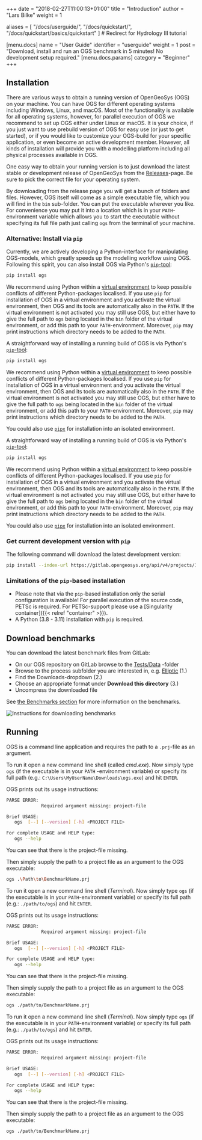 +++
date = "2018-02-27T11:00:13+01:00"
title = "Introduction"
author = "Lars Bilke"
weight = 1

aliases = [ "/docs/userguide/",
            "/docs/quickstart/",
            "/docs/quickstart/basics/quickstart" ] # Redirect for Hydrology III tutorial

[menu.docs]
name = "User Guide"
identifier = "userguide"
weight = 1
post = "Download, install and run an OGS benchmark in 5 minutes! No development setup required."
[menu.docs.params]
category = "Beginner"
+++

## Installation

There are various ways to obtain a running version of OpenGeoSys (OGS) on your machine. You can have OGS for different
operating systems including Windows, Linux, and macOS. Most of the functionality is available for all operating systems,
however, for parallel execution of OGS we recommend to set up OGS either under Linux or macOS. It is your choice, if you just
want to use prebuild version of OGS for easy use (or just to get started), or if you would like to customize your OGS-build for
your specific application, or even become an active development member. However, all kinds of installation will provide you
with a modelling platform including all physical processes available in OGS.

<div class='win'>

One easy way to obtain your running version is
to just download the latest stable or development release of OpenGeoSys from the [Releases](/releases)-page. Be sure to pick
the correct file for your operating system.

By downloading from the release page you will get a bunch of folders and files. However, OGS itself will come as a simple
executable file, which you will find in the `bin` sub-folder. You can put the executable wherever you like. For convenience you
may put it into a location which is in your `PATH`-environment variable which allows you to start the executable without
specifying its full file path just calling `ogs` from the terminal of your machine.

<div class="note">

### Alternative: Install via `pip`

Currently, we are actively developing a Python-interface for manipulating OGS-models, which greatly speeds up the modelling
workflow using OGS. Following this spirit, you can also install OGS via Python's [`pip`-tool](https://packaging.python.org/en/latest/tutorials/installing-packages/):

```bash
pip install ogs
```

We recommend using Python within a [virtual environment](https://docs.python.org/3/library/venv.html) to keep possible
conflicts of different Python-packages localised. If you use `pip` for installation of OGS in a virtual environment and you
activate the virtual environment, then OGS and its tools are automatically also in the `PATH`. If the virtual environment is
not activated you may still use OGS, but either have to give the full path to `ogs` being located in the `bin` folder of the
virtual environment, or add this path to your `PATH`-environment. Moreover, `pip` may print instructions which directory needs
to be added to the `PATH`.

</div>

</div>

<div class='linux'>

A straightforward way of installing a running build of OGS is via Python's [`pip`-tool](https://packaging.python.org/en/latest/tutorials/installing-packages/):

```bash
pip install ogs
```

We recommend using Python within a [virtual environment](https://docs.python.org/3/library/venv.html) to keep possible
conflicts of different Python-packages localised. If you use `pip` for installation of OGS in a virtual environment and you
activate the virtual environment, then OGS and its tools are automatically also in the `PATH`. If the virtual environment is
not activated you may still use OGS, but either have to give the full path to `ogs` being located in the `bin` folder of the
virtual environment, or add this path to your `PATH`-environment. Moreover, `pip` may print instructions which directory needs
 to be added to the `PATH`.

You could also use [`pipx`](https://pypa.github.io/pipx/) for installation into an isolated environment.

</div>

<div class='mac'>

A straightforward way of installing a running build of OGS is via Python's [`pip`-tool](https://packaging.python.org/en/latest/tutorials/installing-packages/):

```bash
pip install ogs
```

We recommend using Python within a [virtual environment](https://docs.python.org/3/library/venv.html) to keep possible
conflicts of different Python-packages localised. If you use `pip` for installation of OGS in a virtual environment and you
activate the virtual environment, then OGS and its tools are automatically also in the `PATH`. If the virtual environment is
not activated you may still use OGS, but either have to give the full path to `ogs` being located in the `bin` folder of the
virtual environment, or add this path to your `PATH`-environment. Moreover, `pip` may print instructions which directory needs
to be added to the `PATH`.

You could also use [`pipx`](https://pypa.github.io/pipx/) for installation into an isolated environment.

</div>

<div class="note">

### Get current development version with `pip`

The following command will download the latest development version:

```bash
pip install --index-url https://gitlab.opengeosys.org/api/v4/projects/120/packages/pypi/simple ogs
```

### Limitations of the `pip`-based installation

- Please note that via the `pip`-based installation only the serial configuration is available! For parallel execution of the
source code, PETSc is required. For PETSc-support please use a [Singularity container]({{< relref "container" >}}). <!-- TODO: The
link is outdated. Please replace Singularity by Apptainer. -->
- A Python (3.8 - 3.11) installation with `pip` is required.

</div>

## Download benchmarks

You can download the latest benchmark files from GitLab:

- On our OGS repository on GitLab browse to the [Tests/Data](https://gitlab.opengeosys.org/ogs/ogs/-/tree/master/Tests/Data)
-folder
- Browse to the process subfolder you are interested in, e.g. [Elliptic](https://gitlab.opengeosys.org/ogs/ogs/-/tree/master/Tests/Data/Elliptic) (1.)
- Find the Downloads-dropdown (2.)
- Choose an appropriate format under **Download this directory** (3.)
- Uncompress the downloaded file

See [the Benchmarks section](/docs/benchmarks/) for more information on the benchmarks.

![Instructions for downloading benchmarks](/docs/userguide/basics/Download_Benchmarks.png)

## Running

OGS is a command line application and requires the path to a `.prj`-file as an argument.

<div class='win'>

To run it open a new command line shell (called *cmd.exe*). Now simply type `ogs` (if the executable is in your `PATH`
-environment variable) or specify its full path (e.g.: `C:\Users\MyUserName\Downloads\ogs.exe`) and hit `ENTER`.

OGS prints out its usage instructions:

```bash
PARSE ERROR:
             Required argument missing: project-file

Brief USAGE:
   ogs  [--] [--version] [-h] <PROJECT FILE>

For complete USAGE and HELP type:
   ogs --help
```

You can see that there is the project-file missing.

Then simply supply the path to a project file as an argument to the OGS executable:

```bash
ogs .\Path\to\BenchmarkName.prj
```

</div>

<div class='linux'>

To run it open a new command line shell (*Terminal*). Now simply type `ogs` (if the executable is in your `PATH`-environment
variable) or specify its full path (e.g.: `./path/to/ogs`) and hit `ENTER`.

OGS prints out its usage instructions:

```bash
PARSE ERROR:
             Required argument missing: project-file

Brief USAGE:
   ogs  [--] [--version] [-h] <PROJECT FILE>

For complete USAGE and HELP type:
   ogs --help
```

You can see that there is the project-file missing.

Then simply supply the path to a project file as an argument to the OGS executable:

```bash
ogs ./path/to/BenchmarkName.prj
```

</div>

<div class='mac'>

To run it open a new command line shell (*Terminal*). Now simply type `ogs` (if the executable is in your `PATH`-environment
variable) or specify its full path (e.g.: `./path/to/ogs`) and hit `ENTER`.

OGS prints out its usage instructions:

```bash
PARSE ERROR:
             Required argument missing: project-file

Brief USAGE:
   ogs  [--] [--version] [-h] <PROJECT FILE>

For complete USAGE and HELP type:
   ogs --help
```

You can see that there is the project-file missing.

Then simply supply the path to a project file as an argument to the OGS executable:

```bash
ogs ./path/to/BenchmarkName.prj
```

</div>
